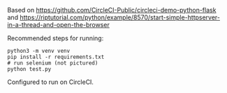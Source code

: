 Based on https://github.com/CircleCI-Public/circleci-demo-python-flask and https://riptutorial.com/python/example/8570/start-simple-httpserver-in-a-thread-and-open-the-browser

Recommended steps for running:

```
python3 -m venv venv
pip install -r requirements.txt
# run selenium (not pictured)
python test.py
```

Configured to run on CircleCI.
